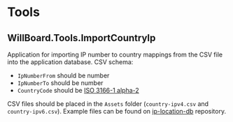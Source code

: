 # Tools

## WillBoard.Tools.ImportCountryIp

Application for importing IP number to country mappings from the CSV file into the application database.  CSV schema:

- `IpNumberFrom` should be number
- `IpNumberTo` should be number
- `CountryCode` should be [ISO 3166-1 alpha-2](https://en.wikipedia.org/wiki/ISO_3166-1_alpha-2 "ISO 3166-1 alpha-2")

CSV files should be placed in the `Assets` folder (`country-ipv4.csv` and `country-ipv6.csv`). Example files can be found on [ip-location-db](https://github.com/sapics/ip-location-db "ip-location-db") repository.
